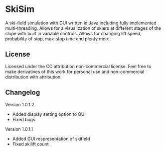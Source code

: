 # SkiSim
A ski-field simulation with GUI written in Java including fully implemented multi-threading. Allows for a visualization of skiers at different stages of the slope with built in variable controls. Allows for changing lift speed, probability of stop, max-stop time and plenty more.

## License
Licensed under the CC attribution non-commercial license. Feel free to make derivatives of this work for personal use and non-commercial distribution with attribution.

## Changelog
Version 1.0.1.2

- Added display setting option to GUI
- Fixed bugs

Version 1.0.1.1
- Added GUI respresentation of skifield
- Fixed skilift count
